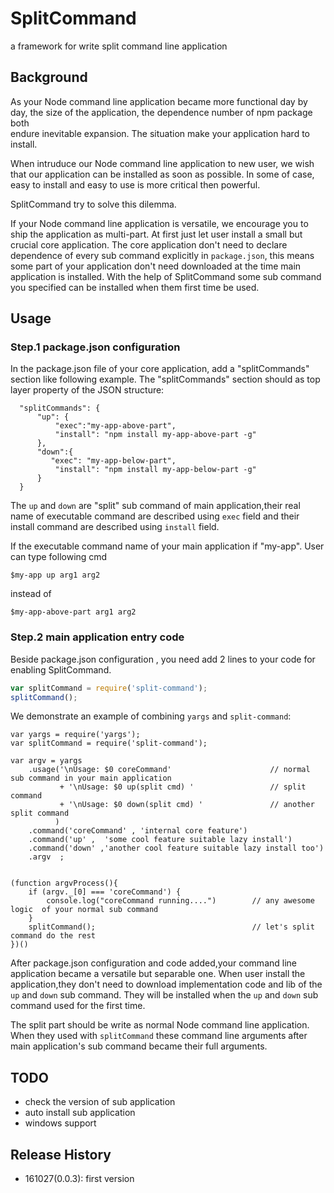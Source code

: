 # SplitCommand
a framework for write split command line application

## Background
As your Node command line application became more functional day by day, the size of the application, the dependence number of npm package both  
endure inevitable expansion. The situation make your application hard to install.

When intruduce our Node command line application to new user, we wish that our application can be installed as soon as possible. In some of case, easy to install and easy to use is more critical then powerful.

SplitCommand try to solve this dilemma.

If your Node command line application is versatile, we encourage you to ship the application as multi-part. At first just let user install a small but crucial core application. The core application don't need to declare dependence of every sub command explicitly in `package.json`, this means some part of your application don't need downloaded at the time main application is installed.  With the help of SplitCommand some sub command you specified can be installed when them first time be used.

## Usage

### Step.1 package.json configuration
In the package.json file of your core application, add a "splitCommands" section like following example. The "splitCommands" section should as top layer property of the JSON structure:

```
  "splitCommands": {
      "up": {
          "exec":"my-app-above-part",
          "install": "npm install my-app-above-part -g"
      },
      "down":{
         "exec": "my-app-below-part",
          "install": "npm install my-app-below-part -g"         
      }
  }
```

The `up` and `down` are "split" sub command of main application,their real name of executable command are described using `exec` field and their install command are described using `install` field.

If the executable command name of your main application if "my-app". User can type following cmd

```shell
$my-app up arg1 arg2 
```

instead of


```shell
$my-app-above-part arg1 arg2 
```

### Step.2 main application entry code

Beside package.json configuration , you need add 2 lines to your code for enabling SplitCommand.

```javascript
var splitCommand = require('split-command');
splitCommand();
```

We demonstrate an example of combining `yargs` and `split-command`:

```
var yargs = require('yargs');
var splitCommand = require('split-command');

var argv = yargs
    .usage('\nUsage: $0 coreCommand'                      // normal sub command in your main application
           + '\nUsage: $0 up(split cmd) '                 // split command 
           + '\nUsage: $0 down(split cmd) '               // another split command       
          )
    .command('coreCommand' , 'internal core feature')
    .command('up' ,  'some cool feature suitable lazy install')
    .command('down' ,'another cool feature suitable lazy install too')    
    .argv  ;


(function argvProcess(){
    if (argv._[0] === 'coreCommand') {    
        console.log("coreCommand running....")        // any awesome logic  of your normal sub command
    }
    splitCommand();                                   // let's split command do the rest
})()
```

After package.json configuration and code added,your command line application became a versatile but separable one. When user install the application,they don't need to download implementation code and lib of the `up` and `down` sub command. They will be installed when the `up` and `down` sub command used for the first time.

The split part should be write as normal Node command line application. When they used with `splitCommand` these command line arguments after main application's sub command became their full arguments.

## TODO

* check the version of sub application
* auto install sub application
* windows support

## Release History
* 161027(0.0.3): first version

